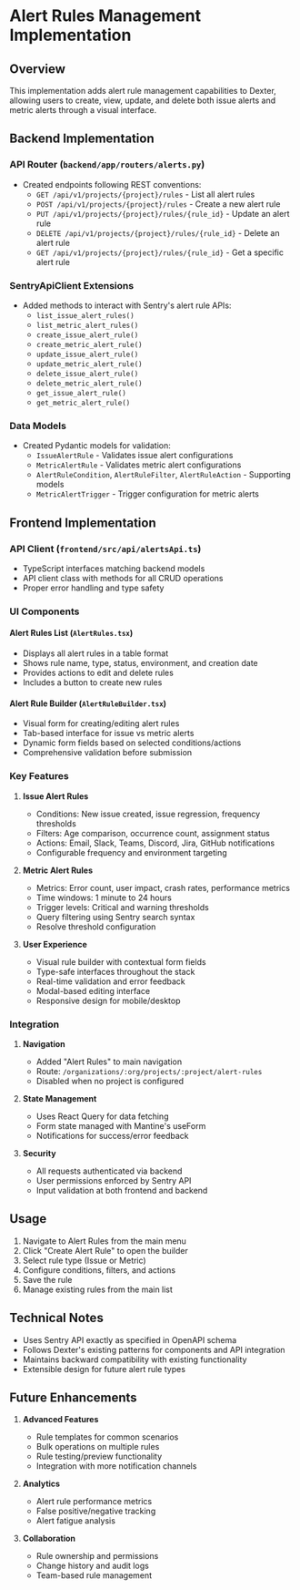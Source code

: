 # Alert Rules Management Implementation

## Overview

This implementation adds alert rule management capabilities to Dexter, allowing users to create, view, update, and delete both issue alerts and metric alerts through a visual interface.

## Backend Implementation

### API Router (`backend/app/routers/alerts.py`)
- Created endpoints following REST conventions:
  - `GET /api/v1/projects/{project}/rules` - List all alert rules
  - `POST /api/v1/projects/{project}/rules` - Create a new alert rule
  - `PUT /api/v1/projects/{project}/rules/{rule_id}` - Update an alert rule
  - `DELETE /api/v1/projects/{project}/rules/{rule_id}` - Delete an alert rule
  - `GET /api/v1/projects/{project}/rules/{rule_id}` - Get a specific alert rule

### SentryApiClient Extensions
- Added methods to interact with Sentry's alert rule APIs:
  - `list_issue_alert_rules()`
  - `list_metric_alert_rules()`
  - `create_issue_alert_rule()`
  - `create_metric_alert_rule()`
  - `update_issue_alert_rule()`
  - `update_metric_alert_rule()`
  - `delete_issue_alert_rule()`
  - `delete_metric_alert_rule()`
  - `get_issue_alert_rule()`
  - `get_metric_alert_rule()`

### Data Models
- Created Pydantic models for validation:
  - `IssueAlertRule` - Validates issue alert configurations
  - `MetricAlertRule` - Validates metric alert configurations
  - `AlertRuleCondition`, `AlertRuleFilter`, `AlertRuleAction` - Supporting models
  - `MetricAlertTrigger` - Trigger configuration for metric alerts

## Frontend Implementation

### API Client (`frontend/src/api/alertsApi.ts`)
- TypeScript interfaces matching backend models
- API client class with methods for all CRUD operations
- Proper error handling and type safety

### UI Components

#### Alert Rules List (`AlertRules.tsx`)
- Displays all alert rules in a table format
- Shows rule name, type, status, environment, and creation date
- Provides actions to edit and delete rules
- Includes a button to create new rules

#### Alert Rule Builder (`AlertRuleBuilder.tsx`)
- Visual form for creating/editing alert rules
- Tab-based interface for issue vs metric alerts
- Dynamic form fields based on selected conditions/actions
- Comprehensive validation before submission

### Key Features

1. **Issue Alert Rules**
   - Conditions: New issue created, issue regression, frequency thresholds
   - Filters: Age comparison, occurrence count, assignment status
   - Actions: Email, Slack, Teams, Discord, Jira, GitHub notifications
   - Configurable frequency and environment targeting

2. **Metric Alert Rules**
   - Metrics: Error count, user impact, crash rates, performance metrics
   - Time windows: 1 minute to 24 hours
   - Trigger levels: Critical and warning thresholds
   - Query filtering using Sentry search syntax
   - Resolve threshold configuration

3. **User Experience**
   - Visual rule builder with contextual form fields
   - Type-safe interfaces throughout the stack
   - Real-time validation and error feedback
   - Modal-based editing interface
   - Responsive design for mobile/desktop

### Integration

1. **Navigation**
   - Added "Alert Rules" to main navigation
   - Route: `/organizations/:org/projects/:project/alert-rules`
   - Disabled when no project is configured

2. **State Management**
   - Uses React Query for data fetching
   - Form state managed with Mantine's useForm
   - Notifications for success/error feedback

3. **Security**
   - All requests authenticated via backend
   - User permissions enforced by Sentry API
   - Input validation at both frontend and backend

## Usage

1. Navigate to Alert Rules from the main menu
2. Click "Create Alert Rule" to open the builder
3. Select rule type (Issue or Metric)
4. Configure conditions, filters, and actions
5. Save the rule
6. Manage existing rules from the main list

## Technical Notes

- Uses Sentry API exactly as specified in OpenAPI schema
- Follows Dexter's existing patterns for components and API integration
- Maintains backward compatibility with existing functionality
- Extensible design for future alert rule types

## Future Enhancements

1. **Advanced Features**
   - Rule templates for common scenarios
   - Bulk operations on multiple rules
   - Rule testing/preview functionality
   - Integration with more notification channels

2. **Analytics**
   - Alert rule performance metrics
   - False positive/negative tracking
   - Alert fatigue analysis

3. **Collaboration**
   - Rule ownership and permissions
   - Change history and audit logs
   - Team-based rule management
